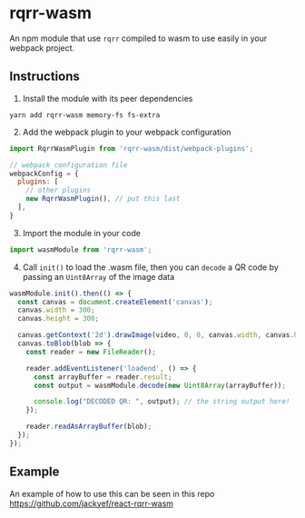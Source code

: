 # rqrr-wasm

An npm module that use `rqrr` compiled to wasm to use easily in your webpack project.

## Instructions
1. Install the module with its peer dependencies
```
yarn add rqrr-wasm memory-fs fs-extra
```

2. Add the webpack plugin to your webpack configuration
```javascript
import RqrrWasmPlugin from 'rqrr-wasm/dist/webpack-plugins';

// webpack configuration file
webpackConfig = {
  plugins: [
    // other plugins
    new RqrrWasmPlugin(), // put this last
  ],
}
```

3. Import the module in your code
```javascript
import wasmModule from 'rqrr-wasm';
```

4. Call `init()` to load the .wasm file, then you can `decode` a QR code by passing an `Uint8Array` of the image data
```javascript
wasmModule.init().then(() => {
  const canvas = document.createElement('canvas');
  canvas.width = 300;
  canvas.height = 300;

  canvas.getContext('2d').drawImage(video, 0, 0, canvas.width, canvas.height);
  canvas.toBlob(blob => {
    const reader = new FileReader();

    reader.addEventListener('loadend', () => {
      const arrayBuffer = reader.result;
      const output = wasmModule.decode(new Uint8Array(arrayBuffer));

      console.log("DECODED QR: ", output); // the string output here!
    });

    reader.readAsArrayBuffer(blob);
  });
});
```

## Example
An example of how to use this can be seen in this repo https://github.com/jackyef/react-rqrr-wasm

